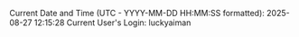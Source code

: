 Current Date and Time (UTC - YYYY-MM-DD HH:MM:SS formatted): 2025-08-27 12:15:28
Current User's Login: luckyaiman
